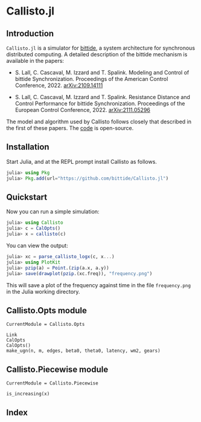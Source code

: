 # Callisto.jl

## Introduction

`Callisto.jl` is a simulator for [bittide](https://www.bittide.io/), a system
architecture for synchronous distributed computing.  A detailed description of
the bittide mechanism is available in the papers:

  * S. Lall, C. Cascaval, M. Izzard and T. Spalink. Modeling and Control of bittide Synchronization.  Proceedings of the American Control Conference, 2022. [arXiv:2109.14111](https://arxiv.org/abs/2109.14111)
    
  * S. Lall, C. Cascaval, M. Izzard and T. Spalink. Resistance Distance and	Control Performance for bittide Synchronization. Proceedings of the European Control Conference, 2022. [arXiv:2111.05296](https://arxiv.org/abs/2111.05296)

The model and algorithm used by Callisto follows closely that described in the
first of these papers. The [code](https://github.com/bittide/Callisto.jl)
is open-source.

## Installation 

Start Julia, and at the REPL prompt install Callisto as follows.

```julia
julia> using Pkg
julia> Pkg.add(url="https://github.com/bittide/Callisto.jl")
```

## Quickstart

Now you can run a simple simulation:

```julia
julia> using Callisto
julia> c = CalOpts()
julia> x = callisto(c)
```

You can view the output:

```julia
julia> xc = parse_callisto_logx(c, x...)
julia> using PlotKit
julia> pzip(a) = Point.(zip(a.x, a.y))
julia> save(drawplot(pzip.(xc.freq)), "frequency.png")
```

This will save a plot of the frequency against time in the file `frequency.png` in 
the Julia working directory.





## Callisto.Opts module

```@meta
CurrentModule = Callisto.Opts
```


```@docs
Link
CalOpts
CalOpts()
make_ugn(n, m, edges, beta0, theta0, latency, wm2, gears)
```

## Callisto.Piecewise module


```@meta
CurrentModule = Callisto.Piecewise
```

```@docs
is_increasing(x)
```


## Index

```@index
```
